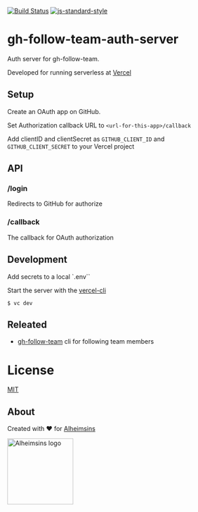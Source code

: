 [![Build Status](https://travis-ci.com/Alheimsins/gh-follow-team-auth-server.svg?branch=master)](https://travis-ci.com/Alheimsins/gh-follow-team-auth-server)
[![js-standard-style](https://img.shields.io/badge/code%20style-standard-brightgreen.svg?style=flat)](https://github.com/feross/standard)

# gh-follow-team-auth-server

Auth server for gh-follow-team.

Developed for running serverless at [Vercel](https://vercel.com) 

## Setup

Create an OAuth app on GitHub.

Set Authorization callback URL to `<url-for-this-app>/callback`

Add clientID and clientSecret as `GITHUB_CLIENT_ID` and `GITHUB_CLIENT_SECRET` to your Vercel project

## API

### /login

Redirects to GitHub for authorize

### /callback

The callback for OAuth  authorization

## Development

Add secrets to a local `.env``

Start the server with the [vercel-cli](https://vercel.com/download)

```
$ vc dev
```

## Releated

- [gh-follow-team](https://github.com/Alheimsins/gh-follow-team) cli for following team members

# License

[MIT](LICENSE)

## About

Created with ❤ for [Alheimsins](https://alheimsins.net)

<img src="https://image.ibb.co/dPH08G/logo_black.png" alt="Alheimsins logo" height="150px" width="150px" />
